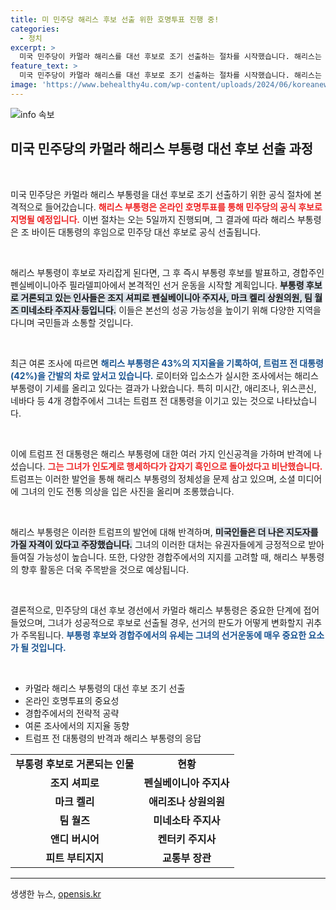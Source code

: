 ```yaml
---
title: 미 민주당 해리스 후보 선출 위한 호명투표 진행 중!
categories:
  - 정치
excerpt: >
  미국 민주당이 카멀라 해리스를 대선 후보로 조기 선출하는 절차를 시작했습니다. 해리스는 경쟁을 시작하며 트럼프 전 대통령과의 치열한 경쟁에 돌입합니다. 과연 그녀가 단독 후보로 떠오를 수 있을까?
feature_text: >
  미국 민주당이 카멀라 해리스를 대선 후보로 조기 선출하는 절차를 시작했습니다. 해리스는 경쟁을 시작하며 트럼프 전 대통령과의 치열한 경쟁에 돌입합니다. 과연 그녀가 단독 후보로 떠오를 수 있을까?
image: 'https://www.behealthy4u.com/wp-content/uploads/2024/06/koreanews.jpg'
---
```


<p><img src="https://www.behealthy4u.com/wp-content/uploads/2024/06/koreanews.jpg" alt="info 속보" /></p>

<h2 data-ke-size="size26">미국 민주당의 카멀라 해리스 부통령 대선 후보 선출 과정</h2>

<p data-ke-size="size16">&nbsp;</p>

<p>미국 민주당은 카멀라 해리스 부통령을 대선 후보로 조기 선출하기 위한 공식 절차에 본격적으로 들어갔습니다. <b><span style="color: #ee2323;">해리스 부통령은 온라인 호명투표를 통해 민주당의 공식 후보로 지명될 예정입니다.</span></b> 이번 절차는 오는 5일까지 진행되며, 그 결과에 따라 해리스 부통령은 조 바이든 대통령의 후임으로 민주당 대선 후보로 공식 선출됩니다.</p>

<p data-ke-size="size16">&nbsp;</p>

<p>해리스 부통령이 후보로 자리잡게 된다면, 그 후 즉시 부통령 후보를 발표하고, 경합주인 펜실베이니아주 필라델피아에서 본격적인 선거 운동을 시작할 계획입니다. <b><span style="background-color: #21538527;">부통령 후보로 거론되고 있는 인사들은 조지 셔피로 펜실베이니아 주지사, 마크 켈리 상원의원, 팀 월즈 미네소타 주지사 등입니다.</span></b> 이들은 본선의 성공 가능성을 높이기 위해 다양한 지역을 다니며 국민들과 소통할 것입니다.</p>

<p data-ke-size="size16">&nbsp;</p>

<p>최근 여론 조사에 따르면 <b><span style="color: #1a5490;">해리스 부통령은 43%의 지지율을 기록하여, 트럼프 전 대통령(42%)을 간발의 차로 앞서고 있습니다.</span></b> 로이터와 입소스가 실시한 조사에서는 해리스 부통령이 기세를 올리고 있다는 결과가 나왔습니다. 특히 미시간, 애리조나, 위스콘신, 네바다 등 4개 경합주에서 그녀는 트럼프 전 대통령을 이기고 있는 것으로 나타났습니다. </p>

<p data-ke-size="size16">&nbsp;</p>

<p>이에 트럼프 전 대통령은 해리스 부통령에 대한 여러 가지 인신공격을 가하며 반격에 나섰습니다. <b><span style="color: #ee2323;">그는 그녀가 인도계로 행세하다가 갑자기 흑인으로 돌아섰다고 비난했습니다.</span></b> 트럼프는 이러한 발언을 통해 해리스 부통령의 정체성을 문제 삼고 있으며, 소셜 미디어에 그녀의 인도 전통 의상을 입은 사진을 올리며 조롱했습니다.</p>

<p data-ke-size="size16">&nbsp;</p>

<p>해리스 부통령은 이러한 트럼프의 발언에 대해 반격하며, <b><span style="background-color: #21538527;">미국인들은 더 나은 지도자를 가질 자격이 있다고 주장했습니다.</span></b> 그녀의 이러한 대처는 유권자들에게 긍정적으로 받아들여질 가능성이 높습니다. 또한, 다양한 경합주에서의 지지를 고려할 때, 해리스 부통령의 향후 활동은 더욱 주목받을 것으로 예상됩니다.</p>

<p data-ke-size="size16">&nbsp;</p>

<p>결론적으로, 민주당의 대선 후보 경선에서 카멀라 해리스 부통령은 중요한 단계에 접어들었으며, 그녀가 성공적으로 후보로 선출될 경우, 선거의 판도가 어떻게 변화할지 귀추가 주목됩니다. <b><span style="color: #1a5490;">부통령 후보와 경합주에서의 유세는 그녀의 선거운동에 매우 중요한 요소가 될 것입니다.</span></b> </p>

<p data-ke-size="size16">&nbsp;</p>

<ul>
<li>카멀라 해리스 부통령의 대선 후보 조기 선출</li>
<li>온라인 호명투표의 중요성</li>
<li>경합주에서의 전략적 공략</li>
<li>여론 조사에서의 지지율 동향</li>
<li>트럼프 전 대통령의 반격과 해리스 부통령의 응답</li>
</ul>

<table>
<tr>
<td style="text-align: center; height: 17px;"><b>부통령 후보로 거론되는 인물</b></td>
<td style="text-align: center; height: 17px;"><b>현황</b></td>
</tr>
<tr>
<td style="text-align: center; height: 17px;"><b>조지 셔피로</b></td>
<td style="text-align: center; height: 17px;"><b>펜실베이니아 주지사</b></td>
</tr>
<tr>
<td style="text-align: center; height: 17px;"><b>마크 켈리</b></td>
<td style="text-align: center; height: 17px;"><b>애리조나 상원의원</b></td>
</tr>
<tr>
<td style="text-align: center; height: 17px;"><b>팀 월즈</b></td>
<td style="text-align: center; height: 17px;"><b>미네소타 주지사</b></td>
</tr>
<tr>
<td style="text-align: center; height: 17px;"><b>앤디 버시어</b></td>
<td style="text-align: center; height: 17px;"><b>켄터키 주지사</b></td>
</tr>
<tr>
<td style="text-align: center; height: 17px;"><b>피트 부티지지</b></td>
<td style="text-align: center; height: 17px;"><b>교통부 장관</b></td>
</tr>
</table>

<hr>
생생한 뉴스, <a href="https://opensis.kr" rel="dofollow">opensis.kr</a>


